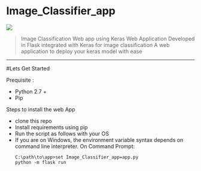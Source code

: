 # Image_Classifier_app

[![](https://img.shields.io/badge/python-2.7%2C%203.5%2B-green.svg)]()

>Image Classification Web app using Keras
>Web Application Developed in Flask integrated with Keras for image classification 
>A web application to deploy your keras model with ease

---------------------------------------------------
#Lets Get Started 

Prequisite :
- Python 2.7 +
- Pip

Steps to install the web App
- clone this repo
- Install requirements using pip
- Run the script as follows with your OS 
- If you are on Windows, the environment variable syntax depends on command line interpreter. On Command Prompt:
   ```
   C:\path\to\app>set Image_Classifier_app=app.py
   python -m flask run
   
   ```
